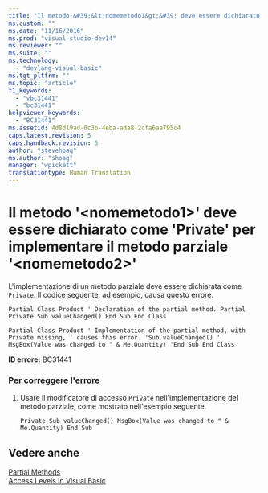 ```yaml
---
title: "Il metodo &#39;&lt;nomemetodo1&gt;&#39; deve essere dichiarato come &#39;Private&#39; per implementare il metodo parziale &#39;&lt;nomemetodo2&gt;&#39;  | Microsoft Docs"
ms.custom: ""
ms.date: "11/16/2016"
ms.prod: "visual-studio-dev14"
ms.reviewer: ""
ms.suite: ""
ms.technology: 
  - "devlang-visual-basic"
ms.tgt_pltfrm: ""
ms.topic: "article"
f1_keywords: 
  - "vbc31441"
  - "bc31441"
helpviewer_keywords: 
  - "BC31441"
ms.assetid: 4d8d19ad-0c3b-4eba-ada8-2cfa6ae795c4
caps.latest.revision: 5
caps.handback.revision: 5
author: "stevehoag"
ms.author: "shoag"
manager: "wpickett"
translationtype: Human Translation
---
```

# Il metodo &#39;&lt;nomemetodo1&gt;&#39; deve essere dichiarato come &#39;Private&#39; per implementare il metodo parziale &#39;&lt;nomemetodo2&gt;&#39; 
L'implementazione di un metodo parziale deve essere dichiarata come `Private`. Il codice seguente, ad esempio, causa questo errore.  
  
```vb#  
Partial Class Product ' Declaration of the partial method. Partial Private Sub valueChanged() End Sub End Class  
```  
  
```vb#  
Partial Class Product ' Implementation of the partial method, with Private missing, ' causes this error. 'Sub valueChanged() '    MsgBox(Value was changed to " & Me.Quantity) 'End Sub End Class  
```  
  
 **ID errore:** BC31441  
  
### Per correggere l'errore  
  
1.  Usare il modificatore di accesso `Private` nell'implementazione del metodo parziale, come mostrato nell'esempio seguente.  
  
    ```vb#  
    Private Sub valueChanged() MsgBox(Value was changed to " & Me.Quantity) End Sub  
    ```  
  
## Vedere anche  
 [Partial Methods](../../visual-basic/programming-guide/language-features/procedures/partial-methods.md)   
 [Access Levels in Visual Basic](../../visual-basic/programming-guide/language-features/declared-elements/access-levels.md)